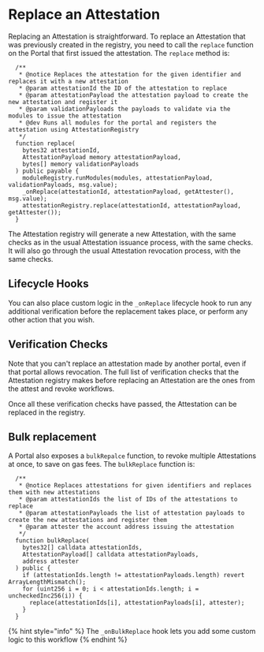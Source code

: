 # Replace an Attestation

Replacing an Attestation is straightforward. To replace an Attestation that was previously created in the registry, you need to call the `replace` function on the Portal that first issued the attestation. The `replace` method is:

```solidity
  /**
   * @notice Replaces the attestation for the given identifier and replaces it with a new attestation
   * @param attestationId the ID of the attestation to replace
   * @param attestationPayload the attestation payload to create the new attestation and register it
   * @param validationPayloads the payloads to validate via the modules to issue the attestation
   * @dev Runs all modules for the portal and registers the attestation using AttestationRegistry
   */
  function replace(
    bytes32 attestationId,
    AttestationPayload memory attestationPayload,
    bytes[] memory validationPayloads
  ) public payable {
    moduleRegistry.runModules(modules, attestationPayload, validationPayloads, msg.value);
    _onReplace(attestationId, attestationPayload, getAttester(), msg.value);
    attestationRegistry.replace(attestationId, attestationPayload, getAttester());
  }
```

The Attestation registry will generate a new Attestation, with the same checks as in the usual Attestation issuance process, with the same checks. It will also go through the usual Attestation revocation process, with the same checks.

## Lifecycle Hooks

You can also place custom logic in the `_onReplace` lifecycle hook to run any additional verification before the replacement takes place, or perform any other action that you wish.

## Verification Checks

Note that you can't replace an attestation made by another portal, even if that portal allows revocation. The full list of verification checks that the Attestation registry makes before replacing an Attestation are the ones from the attest and revoke workflows.

Once all these verification checks have passed, the Attestation can be replaced in the registry.

## Bulk replacement

A Portal also exposes a `bulkRepalce` function, to revoke multiple Attestations at once, to save on gas fees. The `bulkReplace` function is:

```solidity
  /**
   * @notice Replaces attestations for given identifiers and replaces them with new attestations
   * @param attestationIds the list of IDs of the attestations to replace
   * @param attestationPayloads the list of attestation payloads to create the new attestations and register them
   * @param attester the account address issuing the attestation
   */
  function bulkReplace(
    bytes32[] calldata attestationIds,
    AttestationPayload[] calldata attestationPayloads,
    address attester
  ) public {
    if (attestationIds.length != attestationPayloads.length) revert ArrayLengthMismatch();
    for (uint256 i = 0; i < attestationIds.length; i = uncheckedInc256(i)) {
      replace(attestationIds[i], attestationPayloads[i], attester);
    }
  }
```

{% hint style="info" %}
The `_onBulkReplace` hook lets you add some custom logic to this workflow
{% endhint %}
